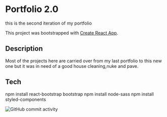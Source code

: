 # Portfolio 2.0 

this is the second iteration of my portfolio

This project was bootstrapped with [Create React App](https://github.com/facebook/create-react-app).

## Description 

Most of the projects here are carried over from my last portfolio to this new one but it was in need of a good house cleaning,nuke and pave.

## Tech
npm install react-bootstrap bootstrap
npm install node-sass
npm install styled-components

![GitHub commit activity](https://img.shields.io/github/commit-activity/m/Jdavies00/Portfolio2.0?color=green&logo=GitHub&style=flat-square)